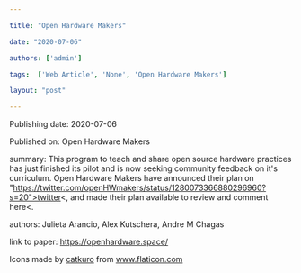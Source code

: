 ---
title: "Open Hardware Makers"
date: "2020-07-06"
authors: ['admin']
tags:  ['Web Article', 'None', 'Open Hardware Makers']
layout: "post"
---
Publishing date: 2020-07-06

Published on: Open Hardware Makers

summary: This program to teach and share open source hardware practices has just finished its pilot and is now seeking community feedback on it's curriculum. Open Hardware Makers have announced their plan on "https://twitter.com/openHWmakers/status/1280073366880296960?s=20">twitter<, and  made their plan available to review and comment <a hrfe="https://docs.google.com/document/d/1eUr8ijDjvVCvfjzoUgXZhXm6O4glRkcoZODhcufV8Hg/edit?usp=sharing">here<.

authors: Julieta Arancio, Alex Kutschera, Andre M Chagas

link to paper: https://openhardware.space/

Icons made by <a href="https://www.flaticon.com/free-icon/bookshelves_3576884" title="catkuro">catkuro</a> from <a href="https://www.flaticon.com/" title="Flaticon"> www.flaticon.com</a>